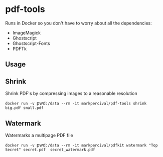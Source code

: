 # pdf-tools

Runs in Docker so you don't have to worry about all the dependencies:

- ImageMagick
- Ghostscript
- Ghostscript-Fonts
- PDFTk

## Usage

## Shrink

Shrink PDF's by compressing images to a reasonable resolution

`docker run -v `pwd`:/data --rm -it markpercival/pdf-tools shrink big.pdf small.pdf`

## Watermark

Watermarks a multipage PDF file

`docker run -v `pwd`:/data --rm -it markpercival/pdfkit watermark "Top Secret" secret.pdf  secret_watermark.pdf`
